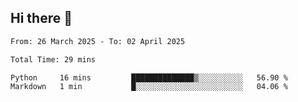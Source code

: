 ## Hi there 👋

<!--
**thethepai/thethepai** is a ✨ _special_ ✨ repository because its `README.md` (this file) appears on your GitHub profile.

Here are some ideas to get you started:

- 🔭 I’m currently working on ...
- 🌱 I’m currently learning ...
- 👯 I’m looking to collaborate on ...
- 🤔 I’m looking for help with ...
- 💬 Ask me about ...
- 📫 How to reach me: ...
- 😄 Pronouns: ...
- ⚡ Fun fact: ...
-->

<!--START_SECTION:waka-->

```txt
From: 26 March 2025 - To: 02 April 2025

Total Time: 29 mins

Python     16 mins         ██████████████▒░░░░░░░░░░   56.90 %
Markdown   1 min           █░░░░░░░░░░░░░░░░░░░░░░░░   04.06 %
```

<!--END_SECTION:waka-->
